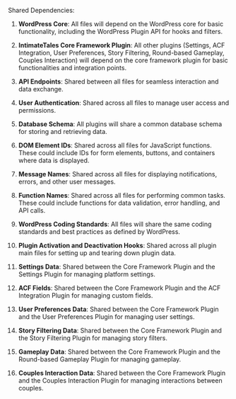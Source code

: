 Shared Dependencies:

1. **WordPress Core**: All files will depend on the WordPress core for basic functionality, including the WordPress Plugin API for hooks and filters.

2. **IntimateTales Core Framework Plugin**: All other plugins (Settings, ACF Integration, User Preferences, Story Filtering, Round-based Gameplay, Couples Interaction) will depend on the core framework plugin for basic functionalities and integration points.

3. **API Endpoints**: Shared between all files for seamless interaction and data exchange.

4. **User Authentication**: Shared across all files to manage user access and permissions.

5. **Database Schema**: All plugins will share a common database schema for storing and retrieving data.

6. **DOM Element IDs**: Shared across all files for JavaScript functions. These could include IDs for form elements, buttons, and containers where data is displayed.

7. **Message Names**: Shared across all files for displaying notifications, errors, and other user messages.

8. **Function Names**: Shared across all files for performing common tasks. These could include functions for data validation, error handling, and API calls.

9. **WordPress Coding Standards**: All files will share the same coding standards and best practices as defined by WordPress.

10. **Plugin Activation and Deactivation Hooks**: Shared across all plugin main files for setting up and tearing down plugin data.

11. **Settings Data**: Shared between the Core Framework Plugin and the Settings Plugin for managing platform settings.

12. **ACF Fields**: Shared between the Core Framework Plugin and the ACF Integration Plugin for managing custom fields.

13. **User Preferences Data**: Shared between the Core Framework Plugin and the User Preferences Plugin for managing user settings.

14. **Story Filtering Data**: Shared between the Core Framework Plugin and the Story Filtering Plugin for managing story filters.

15. **Gameplay Data**: Shared between the Core Framework Plugin and the Round-based Gameplay Plugin for managing gameplay.

16. **Couples Interaction Data**: Shared between the Core Framework Plugin and the Couples Interaction Plugin for managing interactions between couples.